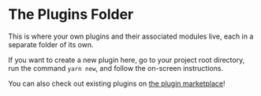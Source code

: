 # The Plugins Folder

This is where your own plugins and their associated modules live, each in a
separate folder of its own.

If you want to create a new plugin here, go to your project root directory, run
the command `yarn new`, and follow the on-screen instructions.

You can also check out existing plugins on [the plugin marketplace](https://backstage.io/plugins)!


<!-- Varun Y : Vuejs , springboot
siddhanth: Go
Anagha: Flask
Manasa: S3
Archana: Java
Antony: EC2
Shaik : React -->